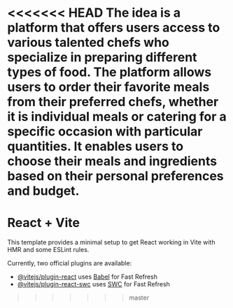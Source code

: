 <<<<<<< HEAD
The idea is a platform that offers users access to various talented chefs who specialize in
preparing different types of food. The platform allows users to order their favorite meals from
their preferred chefs, whether it is individual meals or catering for a specific occasion with
particular quantities. It enables users to choose their meals and ingredients based on their
personal preferences and budget.
=======
# React + Vite

This template provides a minimal setup to get React working in Vite with HMR and some ESLint rules.

Currently, two official plugins are available:

- [@vitejs/plugin-react](https://github.com/vitejs/vite-plugin-react/blob/main/packages/plugin-react/README.md) uses [Babel](https://babeljs.io/) for Fast Refresh
- [@vitejs/plugin-react-swc](https://github.com/vitejs/vite-plugin-react-swc) uses [SWC](https://swc.rs/) for Fast Refresh
>>>>>>> master

